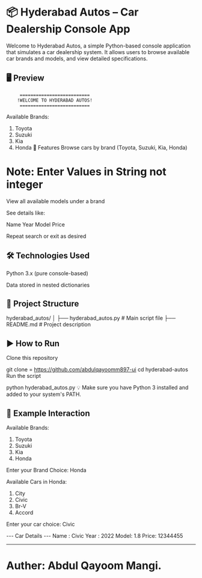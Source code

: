 # 📦 Hyderabad Autos – Car Dealership Console App
Welcome to Hyderabad Autos, a simple Python-based console application that simulates a car dealership system. It allows users to browse available car brands and models, and view detailed specifications.

## 🖥️ Preview
         ==========================
        !WELCOME TO HYDERABAD AUTOS!
         ==========================

Available Brands:
1. Toyota
2. Suzuki
3. Kia
4. Honda
🚗 Features
Browse cars by brand (Toyota, Suzuki, Kia, Honda)
# Note:  Enter Values in String not integer

View all available models under a brand

See details like:

Name
Year
Model
Price

Repeat search or exit as desired

## 🛠️ Technologies Used
Python 3.x (pure console-based)

Data stored in nested dictionaries

## 📂 Project Structure

hyderabad_autos/
│
├── hyderabad_autos.py   # Main script file
├── README.md            # Project description
## ▶️ How to Run
Clone this repository


git clone =  https://github.com/abdulqayoomm897-ui
cd hyderabad-autos
Run the script

python hyderabad_autos.py
💡 Make sure you have Python 3 installed and added to your system's PATH.

## 🧩 Example Interaction

Available Brands:
1. Toyota
2. Suzuki
3. Kia
4. Honda

Enter your Brand Choice: Honda

Available Cars in Honda:
1. City
2. Civic
3. Br-V
4. Accord

Enter your car choice: Civic

--- Car Details ---
Name : Civic
Year : 2022
Model: 1.8
Price: 12344455

---

# Auther: Abdul Qayoom Mangi.
